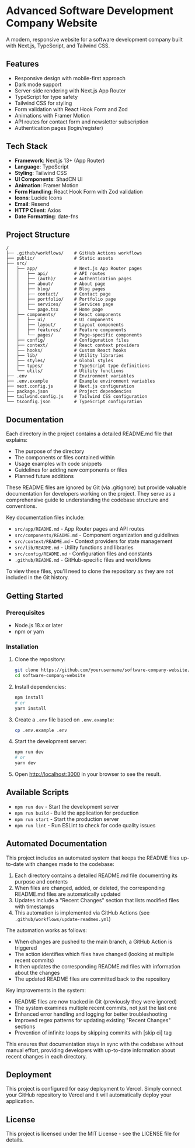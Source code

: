 # Advanced Software Development Company Website

A modern, responsive website for a software development company built with Next.js, TypeScript, and Tailwind CSS.

## Features

- Responsive design with mobile-first approach
- Dark mode support
- Server-side rendering with Next.js App Router
- TypeScript for type safety
- Tailwind CSS for styling
- Form validation with React Hook Form and Zod
- Animations with Framer Motion
- API routes for contact form and newsletter subscription
- Authentication pages (login/register)

## Tech Stack

- **Framework**: Next.js 13+ (App Router)
- **Language**: TypeScript
- **Styling**: Tailwind CSS
- **UI Components**: ShadCN UI
- **Animation**: Framer Motion
- **Form Handling**: React Hook Form with Zod validation
- **Icons**: Lucide Icons
- **Email**: Resend
- **HTTP Client**: Axios
- **Date Formatting**: date-fns

## Project Structure

```
/
├── .github/workflows/    # GitHub Actions workflows
├── public/               # Static assets
├── src/
│   ├── app/              # Next.js App Router pages
│   │   ├── api/          # API routes
│   │   ├── (auth)/       # Authentication pages
│   │   ├── about/        # About page
│   │   ├── blog/         # Blog pages
│   │   ├── contact/      # Contact page
│   │   ├── portfolio/    # Portfolio page
│   │   ├── services/     # Services page
│   │   └── page.tsx      # Home page
│   ├── components/       # React components
│   │   ├── ui/           # UI components
│   │   ├── layout/       # Layout components
│   │   ├── features/     # Feature components
│   │   └── pages/        # Page-specific components
│   ├── config/           # Configuration files
│   ├── context/          # React context providers
│   ├── hooks/            # Custom React hooks
│   ├── lib/              # Utility libraries
│   ├── styles/           # Global styles
│   ├── types/            # TypeScript type definitions
│   └── utils/            # Utility functions
├── .env                  # Environment variables
├── .env.example          # Example environment variables
├── next.config.js        # Next.js configuration
├── package.json          # Project dependencies
├── tailwind.config.js    # Tailwind CSS configuration
└── tsconfig.json         # TypeScript configuration
```

## Documentation

Each directory in the project contains a detailed README.md file that explains:

- The purpose of the directory
- The components or files contained within
- Usage examples with code snippets
- Guidelines for adding new components or files
- Planned future additions

These README files are ignored by Git (via .gitignore) but provide valuable documentation for developers working on the project. They serve as a comprehensive guide to understanding the codebase structure and conventions.

Key documentation files include:

- `src/app/README.md` - App Router pages and API routes
- `src/components/README.md` - Component organization and guidelines
- `src/context/README.md` - Context providers for state management
- `src/lib/README.md` - Utility functions and libraries
- `src/config/README.md` - Configuration files and constants
- `.github/README.md` - GitHub-specific files and workflows

To view these files, you'll need to clone the repository as they are not included in the Git history.

## Getting Started

### Prerequisites

- Node.js 18.x or later
- npm or yarn

### Installation

1. Clone the repository:

   ```bash
   git clone https://github.com/yourusername/software-company-website.git
   cd software-company-website
   ```

2. Install dependencies:

   ```bash
   npm install
   # or
   yarn install
   ```

3. Create a `.env` file based on `.env.example`:

   ```bash
   cp .env.example .env
   ```

4. Start the development server:

   ```bash
   npm run dev
   # or
   yarn dev
   ```

5. Open [http://localhost:3000](http://localhost:3000) in your browser to see the result.

## Available Scripts

- `npm run dev` - Start the development server
- `npm run build` - Build the application for production
- `npm run start` - Start the production server
- `npm run lint` - Run ESLint to check for code quality issues

## Automated Documentation

This project includes an automated system that keeps the README files up-to-date with changes made to the codebase:

1. Each directory contains a detailed README.md file documenting its purpose and contents
2. When files are changed, added, or deleted, the corresponding README.md files are automatically updated
3. Updates include a "Recent Changes" section that lists modified files with timestamps
4. This automation is implemented via GitHub Actions (see `.github/workflows/update-readmes.yml`)

The automation works as follows:

- When changes are pushed to the main branch, a GitHub Action is triggered
- The action identifies which files have changed (looking at multiple recent commits)
- It then updates the corresponding README.md files with information about the changes
- The updated README files are committed back to the repository

Key improvements in the system:

- README files are now tracked in Git (previously they were ignored)
- The system examines multiple recent commits, not just the last one
- Enhanced error handling and logging for better troubleshooting
- Improved regex patterns for updating existing "Recent Changes" sections
- Prevention of infinite loops by skipping commits with [skip ci] tag

This ensures that documentation stays in sync with the codebase without manual effort, providing developers with up-to-date information about recent changes in each directory.

## Deployment

This project is configured for easy deployment to Vercel. Simply connect your GitHub repository to Vercel and it will automatically deploy your application.

## License

This project is licensed under the MIT License - see the LICENSE file for details.
